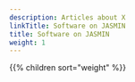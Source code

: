 ```yaml
---
description: Articles about X
linkTitle: Software on JASMIN
title: Software on JASMIN
weight: 1
---
```


{{% children sort="weight" %}}